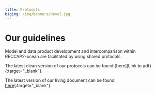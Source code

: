 ```yaml
---
title: Protocols
bigimg: /img/banners/devel.jpg
---
```


# Our guidelines

Model and data product development and intercomparison within RECCAP2-ocean are facilitated by using shared protocols.

The latest clean version of our protocols can be found [here](Link to pdf){:target="_blank"}.

The latest version of our living document can be found [here](https://docs.google.com/document/d/19F6ZY-7uYT4zYK2rjOcZDNggMvvTNn2k3AfinvW4bUE/edit?usp=sharing){:target="_blank"}.